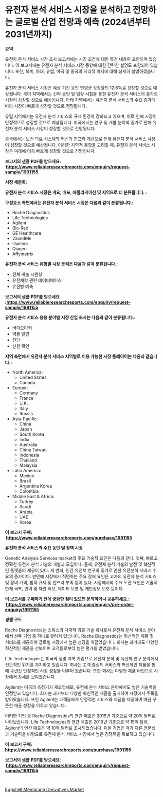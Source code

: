 <p><h1>유전자 분석 서비스 시장을 분석하고 전망하는 글로벌 산업 전망과 예측 (2024년부터 2031년까지)</h1></p><p><strong>요약</strong></p>
<p><p>유전자 분석 서비스 시장 조사 보고서에는 시장 조건에 대한 특정 내용이 포함되어 있습니다. 이 보고서에는 유전자 분석 서비스 시장 동향에 대한 간략한 설명도 포함되어 있습니다. 또한, 북미, 아태, 유럽, 미국 및 중국의 지리적 퍼지에 대해 상세히 설명하겠습니다. </p><p>유전자 분석 서비스 시장은 예상 기간 동안 연평균 성장률인 12.6%로 성장할 것으로 예상됩니다. 북미 지역에서는 신약 승인 및 임상 시험을 통한 유전자 분석 서비스의 증가로 시장이 성장할 것으로 예상됩니다. 아태 지역에서는 유전자 분석 서비스의 수요 증가에 따라 시장이 빠르게 성장할 것으로 전망됩니다. </p><p>유럽 지역에서는 유전자 분석 서비스의 규제 환경이 강화되고 있으며, 이로 인해 시장이 안정적으로 성장할 것으로 예상됩니다. 미국에서는 연구 및 개발 분야의 증가로 인해 유전자 분석 서비스 시장이 성장할 것으로 전망됩니다. </p><p>중국에서는 보건 의료 시스템의 혁신과 인프라 개선으로 인해 유전자 분석 서비스 시장이 성장할 것으로 예상됩니다. 이러한 지역적 동향을 고려할 때, 유전자 분석 서비스 시장은 미래에 더욱 빠르게 성장할 것으로 전망됩니다.</p></p>
<p><strong>보고서의 샘플 PDF를 받으세요: &nbsp;<a href="https://www.reliableresearchreports.com/enquiry/request-sample/1991155">https://www.reliableresearchreports.com/enquiry/request-sample/1991155</a></strong></p>
<p><strong>시장 세분화:</strong></p>
<p><strong> 유전자 분석 서비스 시장은 개요, 배포, 애플리케이션 및 지역으로 더 분류됩니다. :</strong></p>
<p><strong>구성요소 측면에서는 유전자 분석 서비스 시장은 다음과 같이 분류됩니다.:</strong></p>
<p><ul><li>Roche Diagnostics</li><li>Life Technologies</li><li>Agilent</li><li>Bio-Rad</li><li>GE Healthcare</li><li>23andMe</li><li>Illumina</li><li>Qiagen</li><li>Affymetrix</li></ul></p>
<p><strong> 유전자 분석 서비스 유형별 시장 분석은 다음과 같이 분류됩니다.:</strong></p>
<p><ul><li>전체 게놈 시퀀싱</li><li>유전체학 관련 데이터베이스</li><li>유전병 예측</li></ul></p>
<p><strong>보고서의 샘플 PDF를 받으세요 :<a href="https://www.reliableresearchreports.com/enquiry/request-sample/1991155">https://www.reliableresearchreports.com/enquiry/request-sample/1991155</a></strong></p>
<p><strong> 유전자 분석 서비스 응용 분야별 시장 산업 조사는 다음과 같이 분류됩니다.:</strong></p>
<p><ul><li>바이오마커</li><li>약물 발견</li><li>진단</li><li>신원 확인</li></ul></p>
<p><strong>지역 측면에서 유전자 분석 서비스 지역별로 이용 가능한 시장 플레이어는 다음과 같습니다.:</strong></p>
<p><ul>
    <li>
        North America:
        <ul>
            <li>United States</li>
            <li>Canada</li>
        </ul>
    </li>
    <li>
        Europe:
        <ul>
            <li>Germany</li>
            <li>France</li>
            <li>U.K.</li>
            <li>Italy</li>
            <li>Russia</li>
        </ul>
    </li>
    <li>
        Asia-Pacific:
        <ul>
            <li>China</li>
            <li>Japan</li>
            <li>South Korea</li>
            <li>India</li>
            <li>Australia</li>
            <li>China Taiwan</li>
            <li>Indonesia</li>
            <li>Thailand</li>
            <li>Malaysia</li>
        </ul>
    </li>
    <li>
        Latin America:
        <ul>
            <li>Mexico</li>
            <li>Brazil</li>
            <li>Argentina Korea</li>
            <li>Colombia</li>
        </ul>
    </li>
    <li>
        Middle East & Africa:
        <ul>
            <li>Turkey</li>
            <li>Saudi</li>
            <li>Arabia</li>
            <li>UAE</li>
            <li>Korea</li>
        </ul>
    </li>
    </ul></p>
<p><strong>이 보고서 구매: &nbsp;<a href="https://www.reliableresearchreports.com/purchase/1991155">https://www.reliableresearchreports.com/purchase/1991155</a></strong></p>
<p><strong>유전자 분석 서비스의 주요 동인 및 장벽 시장</strong></p>
<p><p>Genetic Analysis Services market의 주요 기술적 요인은 다음과 같다. 첫째, 빠르고 정확한 유전자 분석 기술의 개발과 도입이다. 둘째, 유전체 분석 기술의 발전 및 혁신적인 플랫폼의 제공이 있다. 세 번째, 인간 유전체 연구의 증가로 인한 유전분석 서비스 수요의 증가이다. 반면에 시장에서 직면하는 주요 장애 요인은 고가의 유전자 분석 서비스 및 장비 가격, 법적 규제 및 인프라 부족 등이 있다. 시장에서의 주요 도전 요인은 기술적 한계 극복, 인력 및 자원 확보, 데이터 보안 및 개인정보 보호 등이다.</p></p>
<p><strong>이 보고서를 구매하기 전에 궁금한 점이 있으면 문의하거나 공유하세요.: &nbsp;<a href="https://www.reliableresearchreports.com/enquiry/pre-order-enquiry/1991155">https://www.reliableresearchreports.com/enquiry/pre-order-enquiry/1991155</a></strong></p>
<p><strong>경쟁 구도</strong></p>
<p><p>Roche Diagnostics는 스위스의 다국적 의료 기술 회사로서 유전체 분석 서비스 분야에서 선두 기업 중 하나로 알려져 있습니다. Roche Diagnostics는 혁신적인 제품 및 서비스를 제공하여 글로벌 시장에서 높은 성장을 이끌었습니다. 회사는 과거에도 다양한 혁신적인 제품을 선보이며 고객들로부터 높은 평가를 받았습니다.</p><p>Life Technologies는 미국의 생명 과학 기업으로 유전자 분석 및 유전체 연구 분야에서 선도적인 위치를 차지하고 있습니다. 회사는 고객 중심의 서비스와 혁신적인 제품을 통해 수년간 안정적인 시장 성장을 이루어 왔습니다. 또한 회사는 다양한 제품 라인으로 시장에서 강세를 보여왔습니다.</p><p>Agilent는 미국의 측정기기 제조업체로, 유전체 분석 서비스 분야에서도 높은 기술력을 인정받고 있습니다. 회사는 과거부터 다양한 혁신적인 제품을 출시하여 시장에서 주목을 받아왔습니다. 또한 Agilent는 고객들에게 안정적인 서비스와 제품을 제공하여 매년 꾸준한 매출 성장을 이루고 있습니다.</p><p>이러한 기업 중 Roche Diagnostics의 연간 매출은 2019년 기준으로 약 20억 달러로 나타났습니다. Life Technologies의 연간 매출은 2019년 기준으로 약 15억 달러, Agilent의 연간 매출은 약 10억 달러로 조사되었습니다. 이들 기업은 각기 다른 전문성과 기술력을 바탕으로 유전체 분석 서비스 시장에서 높은 경쟁력을 확보하고 있습니다.</p></p>
<p><strong>이 보고서 구매: &nbsp; <a href="https://www.reliableresearchreports.com/purchase/1991155">https://www.reliableresearchreports.com/purchase/1991155</a></strong></p>
<p><strong>보고서의 샘플 PDF를 받으세요: &nbsp;<a href="https://www.reliableresearchreports.com/enquiry/request-sample/1991155">https://www.reliableresearchreports.com/enquiry/request-sample/1991155</a></strong><strong></strong></p>
<p>&nbsp;</p>
<p><p><a href="https://fearless-okapi-6c8.notion.site/Eggshell-Membrane-Derivatives-Market-A-Comprehensive-Report-of-its-Market-Share-Growth-Trends-202-0d40fb1663624401b193187188990fdc">Eggshell Membrane Derivatives Market</a></p></p>